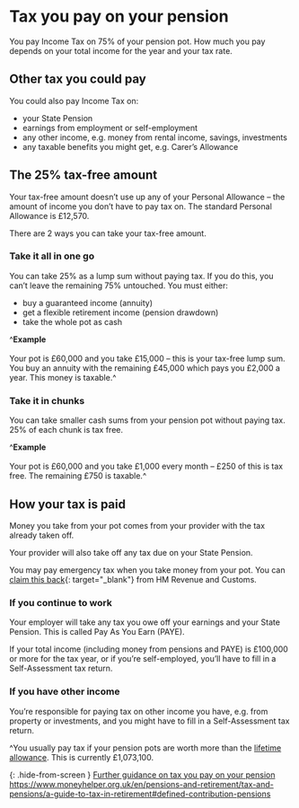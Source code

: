 # Tax you pay on your pension

You pay Income Tax on 75% of your pension pot. How much you pay depends on your total income for the year and your tax rate.

## Other tax you could pay

You could also pay Income Tax on:

- your State Pension
- earnings from employment or self-employment
- any other income, e.g. money from rental income, savings, investments
- any taxable benefits you might get, e.g. Carer’s Allowance

## The 25% tax-free amount

Your tax-free amount doesn’t use up any of your Personal Allowance – the amount of income you don’t have to pay tax on. The standard Personal Allowance is £12,570.

There are 2 ways you can take your tax-free amount.

### Take it all in one go

You can take 25% as a lump sum without paying tax. If you do this, you can’t leave the remaining 75% untouched. You must either:

- buy a guaranteed income (annuity)
- get a flexible retirement income (pension drawdown)
- take the whole pot as cash

^**Example**<br/><br/>Your pot is £60,000 and you take £15,000 – this is your tax-free lump sum. You buy an annuity with the remaining £45,000 which pays you £2,000 a year. This money is taxable.^

### Take it in chunks

You can take smaller cash sums from your pension pot without paying tax. 25% of each chunk is tax free.

^**Example**<br /><br />Your pot is £60,000 and you take £1,000 every month – £250 of this is tax free. The remaining £750 is taxable.^

## How your tax is paid

Money you take from your pot comes from your provider with the tax already taken off.

Your provider will also take off any tax due on your State Pension.

You may pay emergency tax when you take money from your pot. You can [claim this back](https://www.gov.uk/claim-tax-refund/you-get-a-pension){: target="_blank"} from HM Revenue and Customs.

### If you continue to work

Your employer will take any tax you owe off your earnings and your State Pension. This is called Pay As You Earn (PAYE).

If your total income (including money from pensions and PAYE) is £100,000 or more for the tax year, or if you’re self-employed, you’ll have to fill in a Self-Assessment tax return.

### If you have other income

You’re responsible for paying tax on other income you have, e.g. from property or investments, and you might have to fill in a Self-Assessment tax return.

^You usually pay tax if your pension pots are worth more than the <a href="https://www.gov.uk/tax-on-your-private-pension/lifetime-allowance" target="_blank">lifetime allowance</a>. This is currently £1,073,100.

{: .hide-from-screen }
[Further guidance on tax you pay on your pension](https://www.moneyhelper.org.uk/en/pensions-and-retirement/tax-and-pensions/a-guide-to-tax-in-retirement#defined-contribution-pensions)<br>
https://www.moneyhelper.org.uk/en/pensions-and-retirement/tax-and-pensions/a-guide-to-tax-in-retirement#defined-contribution-pensions
